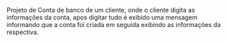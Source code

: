 Projeto de Conta de banco de um cliente, onde o cliente digita as informações da conta, apos digitar tudo é exibido uma mensagem informando que a conta foi criada em seguida exibindo as informações da respectiva.